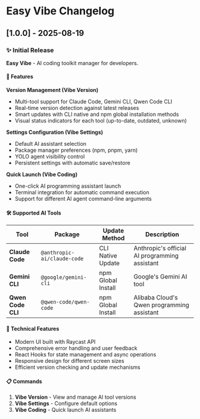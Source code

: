 # Easy Vibe Changelog

## [1.0.0] - 2025-08-19

### ✨ Initial Release

**Easy Vibe** - AI coding toolkit manager for developers.

#### 🚀 Features

**Version Management (Vibe Version)**
- Multi-tool support for Claude Code, Gemini CLI, Qwen Code CLI
- Real-time version detection against latest releases
- Smart updates with CLI native and npm global installation methods
- Visual status indicators for each tool (up-to-date, outdated, unknown)

**Settings Configuration (Vibe Settings)**
- Default AI assistant selection
- Package manager preferences (npm, pnpm, yarn)
- YOLO agent visibility control
- Persistent settings with automatic save/restore

**Quick Launch (Vibe Coding)**
- One-click AI programming assistant launch
- Terminal integration for automatic command execution
- Support for different AI agent command-line arguments

#### 🛠️ Supported AI Tools

| Tool | Package | Update Method | Description |
|------|---------|---------------|-------------|
| **Claude Code** | `@anthropic-ai/claude-code` | CLI Native Update | Anthropic's official AI programming assistant |
| **Gemini CLI** | `@google/gemini-cli` | npm Global Install | Google's Gemini AI tool |
| **Qwen Code CLI** | `@qwen-code/qwen-code` | npm Global Install | Alibaba Cloud's Qwen programming assistant |

#### 🔧 Technical Features

- Modern UI built with Raycast API
- Comprehensive error handling and user feedback
- React Hooks for state management and async operations
- Responsive design for different screen sizes
- Efficient version checking and update mechanisms

#### 📋 Commands

1. **Vibe Version** - View and manage AI tool versions
2. **Vibe Settings** - Configure default options
3. **Vibe Coding** - Quick launch AI assistants